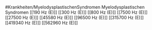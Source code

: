 #Krankheiten/MyelodysplastischenSyndromen
Myelodysplastischen Syndromen
[[190 Hz (E)]]
[[300 Hz (E)]]
[[800 Hz (E)]]
[[7500 Hz (E)]]
[[27500 Hz (E)]]
[[45580 Hz (E)]]
[[96500 Hz (E)]]
[[315700 Hz (E)]]
[[419340 Hz (E)]]
[[562960 Hz (E)]]